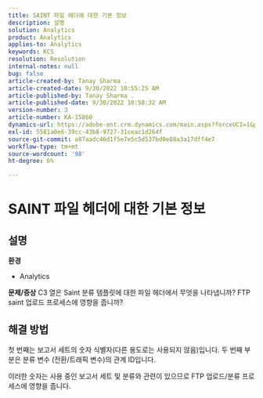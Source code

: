 ```yaml
---
title: SAINT 파일 헤더에 대한 기본 정보
description: 설명
solution: Analytics
product: Analytics
applies-to: Analytics
keywords: KCS
resolution: Resolution
internal-notes: null
bug: false
article-created-by: Tanay Sharma .
article-created-date: 9/30/2022 10:55:25 AM
article-published-by: Tanay Sharma .
article-published-date: 9/30/2022 10:58:32 AM
version-number: 3
article-number: KA-15860
dynamics-url: https://adobe-ent.crm.dynamics.com/main.aspx?forceUCI=1&pagetype=entityrecord&etn=knowledgearticle&id=bbc6275e-ae40-ed11-9db1-0022480868ff
exl-id: 5581a0e6-39cc-43b8-9727-31ceac1d264f
source-git-commit: a87aadc46d1f5e7e5c5d537bd0e88a3a17dff4e7
workflow-type: tm+mt
source-wordcount: '98'
ht-degree: 6%

---
```


# SAINT 파일 헤더에 대한 기본 정보

## 설명

<b>환경</b>
- Analytics



<b>문제/증상</b>
C3 열은 Saint 분류 템플릿에 대한 파일 헤더에서 무엇을 나타냅니까? FTP saint 업로드 프로세스에 영향을 줍니까?


## 해결 방법


첫 번째는 보고서 세트의 숫자 식별자(다른 용도로는 사용되지 않음)입니다. 두 번째 부분은 분류 변수 (전환/트래픽 변수)의 관계 ID입니다.

이러한 숫자는 사용 중인 보고서 세트 및 분류와 관련이 있으므로 FTP 업로드/분류 프로세스에 영향을 줍니다.
